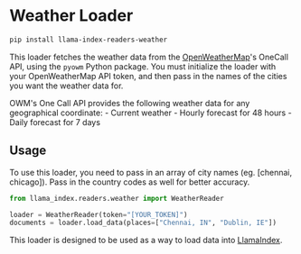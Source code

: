 # Weather Loader

```bash
pip install llama-index-readers-weather
```

This loader fetches the weather data from the [OpenWeatherMap](https://openweathermap.org/api)'s OneCall API, using the `pyowm` Python package. You must initialize the loader with your OpenWeatherMap API token, and then pass in the names of the cities you want the weather data for.

OWM's One Call API provides the following weather data for any geographical coordinate: - Current weather - Hourly forecast for 48 hours - Daily forecast for 7 days

## Usage

To use this loader, you need to pass in an array of city names (eg. [chennai, chicago]). Pass in the country codes as well for better accuracy.

```python
from llama_index.readers.weather import WeatherReader

loader = WeatherReader(token="[YOUR_TOKEN]")
documents = loader.load_data(places=["Chennai, IN", "Dublin, IE"])
```

This loader is designed to be used as a way to load data into [LlamaIndex](https://github.com/run-llama/llama_index/).

